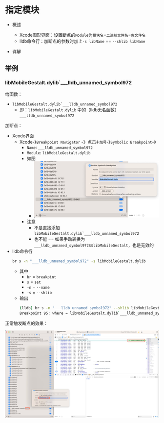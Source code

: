 # 指定模块

* 概述
  * Xcode图形界面：设置断点的`Module`为`模块名`=`二进制文件名`=`库文件名`
  * lldb命令行：加断点的参数时加上`-s libName` == `--shlib libName`

* 详解

## 举例

### libMobileGestalt.dylib`___lldb_unnamed_symbol972

给函数：

* ``libMobileGestalt.dylib`___lldb_unnamed_symbol972``
  * 即：`libMobileGestalt.dylib` 中的（lldb无名函数）`___lldb_unnamed_symbol972`

加断点：

* Xcode界面
  * Xcode-》`Breakpoint Navigator` -》点击➕`加号`-》`Symbolic Breakpoint`-》
    * `Name`: `___lldb_unnamed_symbol972`
    * `Module`: `libMobileGestalt.dylib`
    * 如图
      * ![lldb_unnamed_symbol972_breakpoint](../../assets/img/lldb_unnamed_symbol972_breakpoint.png)
    * 注意
      * 不是直接添加``libMobileGestalt.dylib`___lldb_unnamed_symbol972``
      * 也不能 == 如果手动转换为`___lldb_unnamed_symbol972$$libMobileGestalt`，也是无效的
* lldb命令行
  ```bash
  br s -n "___lldb_unnamed_symbol972" -s libMobileGestalt.dylib
  ```
    * 其中
      * `br` = `breakpint`
      * `s` = `set`
      * `-n` = `--name`
      * `-s` = `--shlib`
    * 输出
      ```bash
      (lldb) br s -n "___lldb_unnamed_symbol972" --shlib libMobileGestalt.dylib
      Breakpoint 95: where = libMobileGestalt.dylib`___lldb_unnamed_symbol972, address = 0x0000000194db6c40
      ```

正常触发断点的效果：

![lldb_unname_breakpoint_triggered_74](../../assets/img/lldb_unname_breakpoint_triggered_74.jpg)
